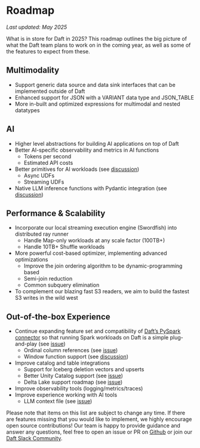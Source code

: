 # Roadmap

_Last updated: May 2025_

What is in store for Daft in 2025? This roadmap outlines the big picture of what the Daft team plans to work on in the coming year, as well as some of the features to expect from these.

## Multimodality

- Support generic data source and data sink interfaces that can be implemented outside of Daft
- Enhanced support for JSON with a VARIANT data type and JSON_TABLE
- More in-built and optimized expressions for multimodal and nested datatypes

## AI

- Higher level abstractions for building AI applications on top of Daft
- Better AI-specific observability and metrics in AI functions
    - Tokens per second
    - Estimated API costs
- Better primitives for AI workloads (see [discussion](https://github.com/Eventual-Inc/Daft/discussions/3547))
    - Async UDFs
    - Streaming UDFs
- Native LLM inference functions with Pydantic integration (see [discussion](https://github.com/Eventual-Inc/Daft/discussions/2774))

## Performance & Scalability

- Incorporate our local streaming execution engine (Swordfish) into distributed ray runner
    - Handle Map-only workloads at any scale factor (100TB+)
    - Handle 10TB+ Shuffle workloads
- More powerful cost-based optimizer, implementing advanced optimizations
    - Improve the join ordering algorithm to be dynamic-programming based
    - Semi-join reduction
    - Common subquery elimination
- To complement our blazing fast S3 readers, we aim to build the fastest S3 writes in the wild west

## Out-of-the-box Experience

- Continue expanding feature set and compatibility of [Daft’s PySpark connector](spark_connect.md#show) so that running Spark workloads on Daft is a simple plug-and-play (see [issue](https://github.com/Eventual-Inc/Daft/issues/3581))
    - Ordinal column references (see [issue](https://github.com/Eventual-Inc/Daft/issues/4270))
    - Window function support (see [discussion](https://github.com/Eventual-Inc/Daft/discussions/484))
- Improve catalog and table integrations
    - Support for Iceberg deletion vectors and upserts
    - Better Unity Catalog support (see [issue](https://github.com/Eventual-Inc/Daft/issues/2482))
    - Delta Lake support roadmap (see [issue](https://github.com/Eventual-Inc/Daft/issues/2457))
- Improve observability tools (logging/metrics/traces)
- Improve experience working with AI tools
    - LLM context file (see [issue](https://github.com/Eventual-Inc/Daft/issues/4293))

Please note that items on this list are subject to change any time. If there are features missing that you would like to implement, we highly encourage open source contributions! Our team is happy to provide guidance and answer any questions, feel free to open an issue or PR on [Github](https://github.com/Eventual-Inc/Daft) or join our [Daft Slack Community](https://join.slack.com/t/dist-data/shared_invite/zt-2e77olvxw-uyZcPPV1SRchhi8ah6ZCtg).

<!-- See also [Contribute to Daft](contributing.md) for information. -->
